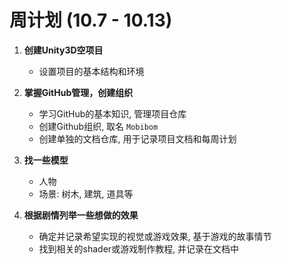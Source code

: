 # 周计划 (10.7 - 10.13)

1. **创建Unity3D空项目**
   - 设置项目的基本结构和环境

2. **掌握GitHub管理，创建组织**
   - 学习GitHub的基本知识, 管理项目仓库
   - 创建Github组织, 取名 `Mobibom`
   - 创建单独的文档仓库, 用于记录项目文档和每周计划

3. **找一些模型**
   - 人物
   - 场景: 树木, 建筑, 道具等

4. **根据剧情列举一些想做的效果**
   - 确定并记录希望实现的视觉或游戏效果, 基于游戏的故事情节
   - 找到相关的shader或游戏制作教程, 并记录在文档中
